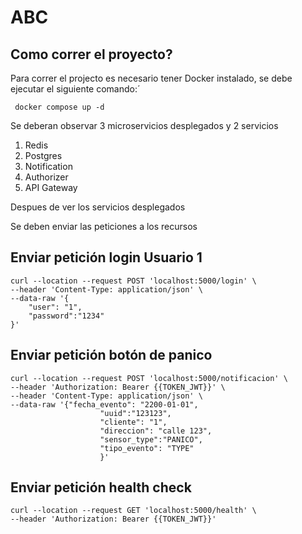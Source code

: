 # ABC

## Como correr el proyecto?
Para correr el projecto es necesario tener Docker instalado, se debe ejecutar el siguiente comando:´

 `` 
 docker compose up -d
 `` 
 
 Se deberan observar 3 microservicios desplegados y 2 servicios
 1. Redis
 2. Postgres
 3. Notification
 4. Authorizer
 5. API Gateway
 
 Despues de ver los servicios desplegados
 
 Se deben enviar las peticiones a los recursos

## Enviar petición login Usuario 1
```
curl --location --request POST 'localhost:5000/login' \
--header 'Content-Type: application/json' \
--data-raw '{
    "user": "1",
    "password":"1234"
}'
```

## Enviar petición botón de panico
```
curl --location --request POST 'localhost:5000/notificacion' \
--header 'Authorization: Bearer {{TOKEN_JWT}}' \
--header 'Content-Type: application/json' \
--data-raw '{"fecha_evento": "2200-01-01",
                    "uuid":"123123", 
                    "cliente": "1", 
                    "direccion": "calle 123", 
                    "sensor_type":"PANICO", 
                    "tipo_evento": "TYPE"
                    }'
```


## Enviar petición health check
```
curl --location --request GET 'localhost:5000/health' \
--header 'Authorization: Bearer {{TOKEN_JWT}}'
```
 
